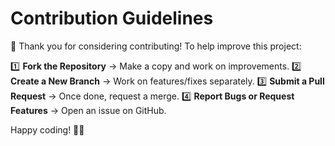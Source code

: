# Contribution Guidelines

🚀 Thank you for considering contributing! To help improve this project:

1️⃣ **Fork the Repository** → Make a copy and work on improvements.
2️⃣ **Create a New Branch** → Work on features/fixes separately.
3️⃣ **Submit a Pull Request** → Once done, request a merge.
4️⃣ **Report Bugs or Request Features** → Open an issue on GitHub.

Happy coding! 🚀🔥
